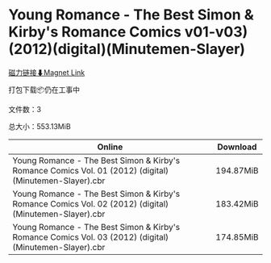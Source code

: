 # Young Romance - The Best Simon & Kirby's Romance Comics v01-v03)(2012)(digital)(Minutemen-Slayer)

[磁力链接⬇Magnet Link](magnet:?xt=urn:btih:a2af0231f8db358fa45067a608e5183ff55af57f&dn=Young%20Romance%20-%20The%20Best%20Simon%20%26%20Kirby%27s%20Romance%20Comics%20v01-v03%29%282012%29%28digital%29%28Minutemen-Slayer%29)

打包下载📦仍在工事中

文件数：3

总大小：553.13MiB

Online | Download
--- | ---
Young Romance - The Best Simon & Kirby's Romance Comics Vol. 01 (2012) (digital) (Minutemen-Slayer).cbr | 194.87MiB
Young Romance - The Best Simon & Kirby's Romance Comics Vol. 02 (2012) (digital) (Minutemen-Slayer).cbr | 183.42MiB
Young Romance - The Best Simon & Kirby's Romance Comics Vol. 03 (2012) (digital) (Minutemen-Slayer).cbr | 174.85MiB